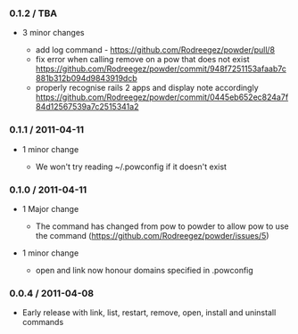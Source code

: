 ### 0.1.2 / TBA ###

* 3 minor changes

  * add log command - https://github.com/Rodreegez/powder/pull/8
  * fix error when calling remove on a pow that does not exist 
    https://github.com/Rodreegez/powder/commit/948f7251153afaab7c881b312b094d9843919dcb
  * properly recognise rails 2 apps and display note accordingly
    https://github.com/Rodreegez/powder/commit/0445eb652ec824a7f84d12567539a7c2515341a2

### 0.1.1 / 2011-04-11 ###

* 1 minor change

  * We won't try reading ~/.powconfig if it doesn't exist

### 0.1.0 / 2011-04-11 ###

* 1 Major change

  * The command has changed from pow to powder to allow pow to use the command
  (https://github.com/Rodreegez/powder/issues/5)
  
* 1 minor change

  * open and link now honour domains specified in .powconfig

### 0.0.4 / 2011-04-08 ###

* Early release with link, list, restart, remove, open, install and uninstall commands
